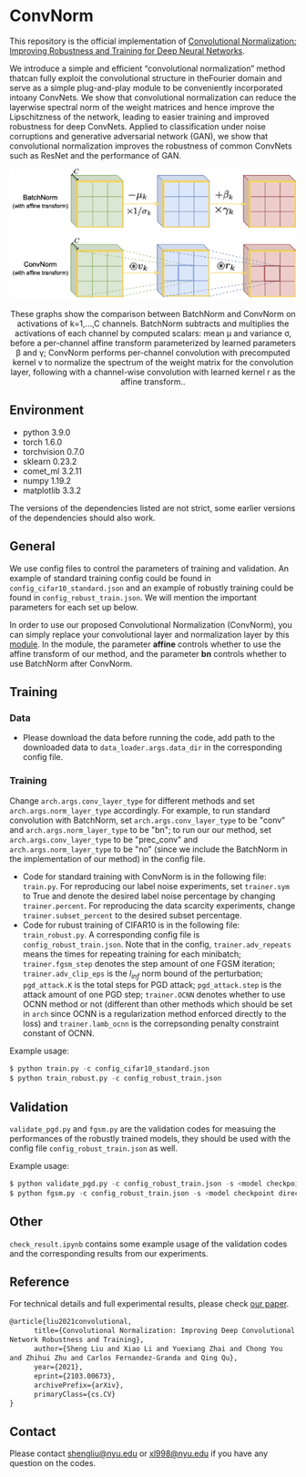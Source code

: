 # ConvNorm
This repository is the official implementation of [Convolutional Normalization: Improving Robustness and Training for Deep Neural Networks](https://arxiv.org/abs/2103.00673).

We introduce a simple and efficient “convolutional normalization” method thatcan fully exploit the convolutional structure in theFourier domain and serve as a simple plug-and-play module to be conveniently incorporated intoany ConvNets. We show that convolutional normalization can reduce the layerwise spectral norm of the weight matrices and hence improve the Lipschitzness of the network, leading to easier training and improved robustness for deep ConvNets. Applied to classification under noise corruptions and generative adversarial network (GAN), we show that convolutional normalization improves the robustness of common ConvNets such as ResNet and the performance of GAN.

<p float="left" align="center">
<img src="ConvNorm_concept.png" width="800" /> 
<figcaption align="center">
These graphs show the comparison between BatchNorm and ConvNorm on activations of k=1,...,C channels. BatchNorm subtracts and multiplies the activations of each channel by computed scalars: mean µ and variance σ, before a per-channel affine transform parameterized by learned parameters β and γ; ConvNorm performs per-channel convolution with precomputed kernel v to normalize the spectrum of the weight matrix for the convolution layer, following with a channel-wise convolution with learned kernel r as the affine transform..
</figcaption>
</p>

## Environment
- python 3.9.0
- torch 1.6.0
- torchvision 0.7.0
- sklearn 0.23.2
- comet_ml 3.2.11
- numpy 1.19.2
- matplotlib 3.3.2

The versions of the dependencies listed are not strict, some earlier versions of the dependencies should also work.

## General
We use config files to control the parameters of training and validation. An example of standard training config could be found in `config_cifar10_standard.json` and an example of robustly training could be found in `config_robust_train.json`. We will mention the important parameters for each set up below.

In order to use our proposed Convolutional Normalization (ConvNorm), you can simply replace your convolutional layer and normalization layer by this [module](./models/prec_conv.py). In the module, the parameter **affine** controls whether to use the affine transform of our method, and the parameter **bn** controls whether to use BatchNorm after ConvNorm.

## Training
### Data
- Please download the data before running the code, add path to the downloaded data to `data_loader.args.data_dir` in the corresponding config file.
### Training
Change `arch.args.conv_layer_type` for different methods and set `arch.args.norm_layer_type` accordingly. For example, to run standard convolution with BatchNorm, set `arch.args.conv_layer_type` to be "conv" and `arch.args.norm_layer_type` to be "bn"; to run our our method, set `arch.args.conv_layer_type` to be "prec_conv" and `arch.args.norm_layer_type` to be "no" (since we include the BatchNorm in the implementation of our method) in the config file.

- Code for standard training with ConvNorm is in the following file: `train.py`. For reproducing our label noise experiments, set `trainer.sym` to True and denote the desired label noise percentage by changing `trainer.percent`. For reproducing the data scarcity experiments, change `trainer.subset_percent` to the desired subset percentage.
- Code for rubust training of CIFAR10 is in the following file: `train_robust.py`. A corresponding config file is `config_robust_train.json`. Note that in the config, `trainer.adv_repeats` means the times for repeating training for each minibatch; `trainer.fgsm_step` denotes the step amount of one FGSM iteration; `trainer.adv_clip_eps` is the $l_{inf}$ norm bound of the perturbation; `pgd_attack.K` is the total steps for PGD attack; `pgd_attack.step` is the attack amount of one PGD step; `trainer.OCNN` denotes whether to use OCNN method or not (different than other methods which should be set in `arch` since OCNN is a regularization method enforced directly to the loss) and `trainer.lamb_ocnn` is the correpsonding penalty constraint constant of OCNN.

Example usage:
~~~python
$ python train.py -c config_cifar10_standard.json
$ python train_robust.py -c config_robust_train.json
~~~

## Validation
`validate_pgd.py` and `fgsm.py` are the validation codes for measuing the performances of the robustly trained models, they should be used with the config file `config_robust_train.json` as well.

Example usage:
~~~python
$ python validate_pgd.py -c config_robust_train.json -s <model checkpoint directory> --seed <random seed>
$ python fgsm.py -c config_robust_train.json -s <model checkpoint directory> --seed <random seed>
~~~

## Other
`check_result.ipynb` contains some example usage of the validation codes and the corresponding results from our experiments.


## Reference
For technical details and full experimental results, please check [our paper](https://arxiv.org/abs/2103.00673).
```
@article{liu2021convolutional,
      title={Convolutional Normalization: Improving Deep Convolutional Network Robustness and Training}, 
      author={Sheng Liu and Xiao Li and Yuexiang Zhai and Chong You and Zhihui Zhu and Carlos Fernandez-Granda and Qing Qu},
      year={2021},
      eprint={2103.00673},
      archivePrefix={arXiv},
      primaryClass={cs.CV}
}
```
## Contact
Please contact shengliu@nyu.edu or xl998@nyu.edu if you have any question on the codes.
